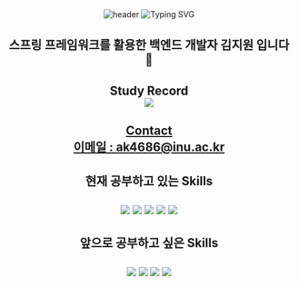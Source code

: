 

​<div align="center">
![header](https://capsule-render.vercel.app/api?type=waving&color=6994CDEE&text=&animation=twinkling&height=80)
![Typing SVG](https://readme-typing-svg.demolab.com?font=Alkatra&weight=500&size=45&duration=3500&pause=3&color=6994CDEE&center=true&vCenter=true&multiline=true&repeat=true&width=1000&height=100&lines=Welcome+to+SupportKim+GitHub!😎)

## 스프링 프레임워크를 활용한 백엔드 개발자 김지원 입니다 👋

## Study Record<br/><a href="https://velog.io/@support-kim"><img src="https://img.shields.io/badge/velog-20C997?style=flat-square&logo=velog&logoColor=white"/></a><a href="https://blog.naver.com/supportkim999"> 
<!-- <img src="https://img.shields.io/badge/naver-03C75A?style=flat-square&logo=naver&logoColor=white"/></a> -->

## Contact<br/> 이메일 : ak4686@inu.ac.kr 
## 현재 공부하고 있는 Skills </br></br> <img src="https://img.shields.io/badge/Spring-6DB33F?style=flat-square&logo=spring&logoColor=white"/>  <img src="https://img.shields.io/badge/Spring Security-6DB33F?style=flat-square&logo=springsecurity&logoColor=white"/>  <img src="https://img.shields.io/badge/Spring Boot-6DB33F?style=flat-square&logo=springboot&logoColor=white"/> <img src="https://img.shields.io/badge/JPA(Spring Data JPA + Querydsl)-59666C?style=flat-square&logo=hibernate&logoColor=white"/> <img src="https://img.shields.io/badge/Python-3776AB?style=flat-square&logo=python&logoColor=black"/>

## 앞으로 공부하고 싶은 Skills </br></br><img src="https://img.shields.io/badge/Apache Kafka-231F20?style=flat-square&logo=apachekafka&logoColor=white"/>  <img src="https://img.shields.io/badge/Redis-DC382D?style=flat-square&logo=redis&logoColor=white"/>  <img src="https://img.shields.io/badge/Mongo DB-7A248?style=flat-square&logo=mongodb&logoColor=white"/>   <img src="https://img.shields.io/badge/AWS EC2-FF9900?style=flat-square&logo=amazonec2&logoColor=white"/>
  
</div>



